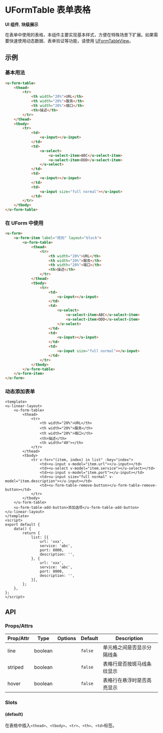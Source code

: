 <!-- 该 README.md 根据 api.yaml 和 docs/*.md 自动生成，为了方便在 GitHub 和 NPM 上查阅。如需修改，请查看源文件 -->

# UFormTable 表单表格

**UI 组件**, **块级展示**

在表单中使用的表格，本组件主要实现基本样式，方便在特殊场景下扩展。如果需要快速使用动态数据、表单验证等功能，请使用 [UFormTableView](../u-form-table-view)。

## 示例
### 基本用法

``` html
<u-form-table>
    <thead>
        <tr>
            <th width="20%">URL</th>
            <th width="20%">服务</th>
            <th width="20%">端口</th>
            <th>描述</th>
        </tr>
    </thead>
    <tbody>
        <tr>
            <td>
                <u-input></u-input>
            </td>
            <td>
                <u-select>
                    <u-select-item>ABC</u-select-item>
                    <u-select-item>DDD</u-select-item>
                </u-select>
            </td>
            <td>
                <u-input></u-input>
            </td>
            <td>
                <u-input size="full normal"></u-input>
            </td>
        </tr>
    </tbody>
</u-form-table>
```

### 在 UForm 中使用

``` html
<u-form>
    <u-form-item label="规则" layout="block">
        <u-form-table>
            <thead>
                <tr>
                    <th width="20%">URL</th>
                    <th width="20%">服务</th>
                    <th width="20%">端口</th>
                    <th>描述</th>
                </tr>
            </thead>
            <tbody>
                <tr>
                    <td>
                        <u-input></u-input>
                    </td>
                    <td>
                        <u-select>
                            <u-select-item>ABC</u-select-item>
                            <u-select-item>DDD</u-select-item>
                        </u-select>
                    </td>
                    <td>
                        <u-input></u-input>
                    </td>
                    <td>
                        <u-input size="full normal"></u-input>
                    </td>
                </tr>
            </tbody>
        </u-form-table>
    </u-form-item>
</u-form>
```

### 动态添加表单

``` vue
<template>
<u-linear-layout>
    <u-form-table>
        <thead>
            <tr>
                <th width="20%">URL</th>
                <th width="20%">服务</th>
                <th width="20%">端口</th>
                <th>描述</th>
                <th width="40"></th>
            </tr>
        </thead>
        <tbody>
            <tr v-for="(item, index) in list" :key="index">
                <td><u-input v-model="item.url"></u-input></td>
                <td><u-select v-model="item.service"></u-select></td>
                <td><u-input v-model="item.port"></u-input></td>
                <td><u-input size="full normal" v-model="item.description"></u-input></td>
                <td><u-form-table-remove-button></u-form-table-remove-button></td>
            </tr>
        </tbody>
    </u-form-table>
    <u-form-table-add-button>添加选项</u-form-table-add-button>
</u-linear-layout>
</template>
<script>
export default {
    data() {
        return {
            list: [{
                url: 'xxx',
                service: 'abc',
                port: 8000,
                description: '',
            }, {
                url: 'xxx',
                service: 'abc',
                port: 8000,
                description: '',
            }],
        };
    },
};
</script>
```

## API
### Props/Attrs

| Prop/Attr | Type | Options | Default | Description |
| --------- | ---- | ------- | ------- | ----------- |
| line | boolean |  | `false` | 单元格之间是否显示分隔线条 |
| striped | boolean |  | `false` | 表格行是否按斑马线条纹显示 |
| hover | boolean |  | `false` | 表格行在悬浮时是否高亮显示 |

### Slots

#### (default)

在表格中插入`<thead>`、`<tbody>`、`<tr>`、`<th>`、`<td>`标签。
